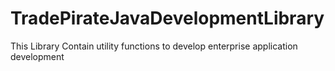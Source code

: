 # TradePirateJavaDevelopmentLibrary
This Library Contain utility functions to develop enterprise application development 
